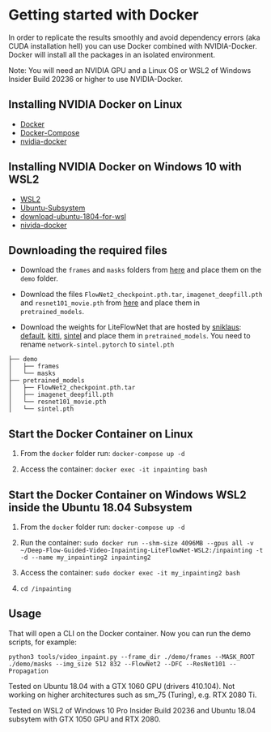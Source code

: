 # Getting started with Docker

In order to replicate the results smoothly and avoid dependency errors (aka CUDA installation hell) you can use Docker combined with NVIDIA-Docker. Docker will install all the packages in an isolated environment.

Note: You will need an NVIDIA GPU and a Linux OS or WSL2 of Windows Insider Build 20236 or higher to use NVIDIA-Docker.
 
## Installing NVIDIA Docker on Linux 
* [Docker](https://gist.github.com/enric1994/3b5c20ddb2b4033c4498b92a71d909da)
* [Docker-Compose](https://gist.github.com/enric1994/3b5c20ddb2b4033c4498b92a71d909da)
* [nvidia-docker](https://github.com/NVIDIA/nvidia-docker#ubuntu-16041804-debian-jessiestretchbuster)

## Installing NVIDIA Docker on Windows 10 with WSL2
* [WSL2](https://docs.microsoft.com/en-us/windows/wsl/install-win10)
* [Ubuntu-Subsystem](https://docs.microsoft.com/en-us/windows/wsl/install-manual)
* [download-ubuntu-1804-for-wsl](https://aka.ms/wsl-ubuntu-1804)
* [nivida-docker](https://docs.nvidia.com/cuda/wsl-user-guide/index.html)

## Downloading the required files
* Download the `frames` and `masks` folders from [here](https://drive.google.com/drive/folders/13aMItboZBxPnbjlOCbKLg7nxZgBWQt9P) and place them on the `demo` folder.

* Download the files `FlowNet2_checkpoint.pth.tar`, `imagenet_deepfill.pth` and `resnet101_movie.pth` from [here](https://drive.google.com/drive/folders/1Nh6eJsue2IkP_bsN02SRPvWzkIi6cNbE) and place them in `pretrained_models`.

* Download the weights for LiteFlowNet that are hosted by [sniklaus](https://github.com/sniklaus): [default](http://content.sniklaus.com/github/pytorch-liteflownet/network-default.pytorch), [kitti](http://content.sniklaus.com/github/pytorch-liteflownet/network-kitti.pytorch), [sintel](http://content.sniklaus.com/github/pytorch-liteflownet/network-sintel.pytorch) and place them in `pretrained_models`.
You need to rename `network-sintel.pytorch` to `sintel.pth`
```
├── demo
│   ├── frames
│   └── masks
├── pretrained_models
│   ├── FlowNet2_checkpoint.pth.tar
│   ├── imagenet_deepfill.pth
│   └── resnet101_movie.pth
│   └── sintel.pth
```


## Start the Docker Container on Linux
1. From the `docker` folder run: `docker-compose up -d` 

2. Access the container: `docker exec -it inpainting bash` 

## Start the Docker Container on Windows WSL2 inside the Ubuntu 18.04 Subsystem
1. From the `docker` folder run: `docker-compose up -d` 

2. Run the container: `sudo docker run --shm-size 4096MB --gpus all -v ~/Deep-Flow-Guided-Video-Inpainting-LiteFlowNet-WSL2:/inpainting -t -d --name my_inpainting2 inpainting2` 

3. Access the container: `sudo docker exec -it my_inpainting2 bash` 

4. `cd /inpainting`

## Usage

That will open a CLI on the Docker container. Now you can run the demo scripts, for example:

`python3 tools/video_inpaint.py --frame_dir ./demo/frames --MASK_ROOT ./demo/masks --img_size 512 832 --FlowNet2 --DFC --ResNet101 --Propagation`


Tested on Ubuntu 18.04 with a GTX 1060 GPU (drivers 410.104). Not working on higher architectures such as sm_75 (Turing), e.g. RTX 2080 Ti.

Tested on WSL2 of Windows 10 Pro Insider Build 20236 and Ubuntu 18.04 subsytem with GTX 1050 GPU and RTX 2080.